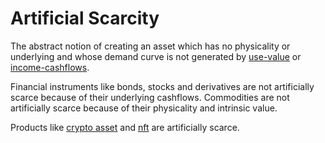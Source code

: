 # Artificial Scarcity

The abstract notion of creating an asset which has no physicality or underlying and whose demand curve is not generated by [use-value](concepts/use-value.md) or [income-cashflows](concepts/income-cashflows.md). 

Financial instruments like bonds, stocks and derivatives are not artificially scarce because of their underlying cashflows. Commodities are not artificially scarce because of their physicality and intrinsic value.

Products like [crypto asset](cryptoasset.md) and [nft](concepts/nft.md) are artificially scarce.

